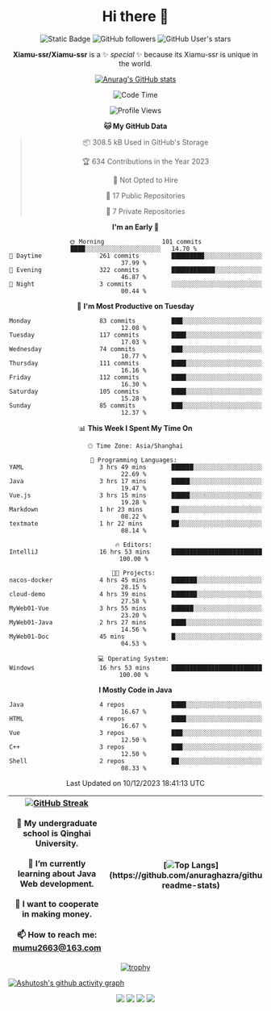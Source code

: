 
<!--

Here are some ideas to get you started:

- 🔭 I’m currently working on ...
- 🌱 I’m currently learning ...
- 👯 I’m looking to collaborate on ...
- 🤔 I’m looking for help with ...
- 💬 Ask me about ...
- 📫 How to reach me: ...
- 😄 Pronouns: ...
- ⚡ Fun fact: ...
-->

<div align=center>
  <div>
    
  # Hi there 👋
  ![Static Badge](https://img.shields.io/badge/build-pass-green)
  ![GitHub followers](https://img.shields.io/github/followers/Xiamu-ssr)
  ![GitHub User's stars](https://img.shields.io/github/stars/Xiamu-ssr)

  **Xiamu-ssr/Xiamu-ssr** is a ✨ _special_ ✨ because its Xiamu-ssr is unique in the world.
  </div>
</div>

<div align="center">

  [![Anurag's GitHub stats](https://github-readme-stats.vercel.app/api?username=Xiamu-ssr&count_private=true&show_icons=true&theme=ambient_gradient)](https://github.com/anuraghazra/github-readme-stats)

  <!--START_SECTION:waka-->
![Code Time](http://img.shields.io/badge/Code%20Time-145%20hrs%2056%20mins-blue)

![Profile Views](http://img.shields.io/badge/Profile%20Views-7-blue)

**🐱 My GitHub Data** 

> 📦 308.5 kB Used in GitHub's Storage 
 > 
> 🏆 634 Contributions in the Year 2023
 > 
> 🚫 Not Opted to Hire
 > 
> 📜 17 Public Repositories 
 > 
> 🔑 7 Private Repositories 
 > 
**I'm an Early 🐤** 

```text
🌞 Morning                101 commits         ████░░░░░░░░░░░░░░░░░░░░░   14.70 % 
🌆 Daytime                261 commits         █████████░░░░░░░░░░░░░░░░   37.99 % 
🌃 Evening                322 commits         ████████████░░░░░░░░░░░░░   46.87 % 
🌙 Night                  3 commits           ░░░░░░░░░░░░░░░░░░░░░░░░░   00.44 % 
```
📅 **I'm Most Productive on Tuesday** 

```text
Monday                   83 commits          ███░░░░░░░░░░░░░░░░░░░░░░   12.08 % 
Tuesday                  117 commits         ████░░░░░░░░░░░░░░░░░░░░░   17.03 % 
Wednesday                74 commits          ███░░░░░░░░░░░░░░░░░░░░░░   10.77 % 
Thursday                 111 commits         ████░░░░░░░░░░░░░░░░░░░░░   16.16 % 
Friday                   112 commits         ████░░░░░░░░░░░░░░░░░░░░░   16.30 % 
Saturday                 105 commits         ████░░░░░░░░░░░░░░░░░░░░░   15.28 % 
Sunday                   85 commits          ███░░░░░░░░░░░░░░░░░░░░░░   12.37 % 
```


📊 **This Week I Spent My Time On** 

```text
🕑︎ Time Zone: Asia/Shanghai

💬 Programming Languages: 
YAML                     3 hrs 49 mins       ██████░░░░░░░░░░░░░░░░░░░   22.69 % 
Java                     3 hrs 17 mins       █████░░░░░░░░░░░░░░░░░░░░   19.47 % 
Vue.js                   3 hrs 15 mins       █████░░░░░░░░░░░░░░░░░░░░   19.28 % 
Markdown                 1 hr 23 mins        ██░░░░░░░░░░░░░░░░░░░░░░░   08.22 % 
textmate                 1 hr 22 mins        ██░░░░░░░░░░░░░░░░░░░░░░░   08.14 % 

🔥 Editors: 
IntelliJ                 16 hrs 53 mins      █████████████████████████   100.00 % 

🐱‍💻 Projects: 
nacos-docker             4 hrs 45 mins       ███████░░░░░░░░░░░░░░░░░░   28.15 % 
cloud-demo               4 hrs 39 mins       ███████░░░░░░░░░░░░░░░░░░   27.58 % 
MyWeb01-Vue              3 hrs 55 mins       ██████░░░░░░░░░░░░░░░░░░░   23.20 % 
MyWeb01-Java             2 hrs 27 mins       ████░░░░░░░░░░░░░░░░░░░░░   14.56 % 
MyWeb01-Doc              45 mins             █░░░░░░░░░░░░░░░░░░░░░░░░   04.53 % 

💻 Operating System: 
Windows                  16 hrs 53 mins      █████████████████████████   100.00 % 
```

**I Mostly Code in Java** 

```text
Java                     4 repos             ████░░░░░░░░░░░░░░░░░░░░░   16.67 % 
HTML                     4 repos             ████░░░░░░░░░░░░░░░░░░░░░   16.67 % 
Vue                      3 repos             ███░░░░░░░░░░░░░░░░░░░░░░   12.50 % 
C++                      3 repos             ███░░░░░░░░░░░░░░░░░░░░░░   12.50 % 
Shell                    2 repos             ██░░░░░░░░░░░░░░░░░░░░░░░   08.33 % 
```




 Last Updated on 10/12/2023 18:41:13 UTC
<!--END_SECTION:waka-->

</div>


<div align="center">

| [![GitHub Streak](https://streak-stats.demolab.com?user=Xiamu-ssr&theme=blood)](https://git.io/streak-stats) <br/><br/> 🔭 My undergraduate school is Qinghai University. <br/><br/> 🌱 I’m currently learning about Java Web development. <br/><br> 👯 I want to cooperate in making money. <br/><br/> 📫 How to reach me: mumu2663@163.com | [![Top Langs](https://github-readme-stats.vercel.app/api/top-langs/?username=Xiamu-ssr&layout=donut&langs_count=16&text_color=000&icon_color=fff&theme=graywhite")](https://github.com/anuraghazra/github-readme-stats) |
| ----- | --- |
  
</div>

<!--

[![Readme Card](https://github-readme-stats.vercel.app/api/pin/?username=Xiamu-ssr&repo=OMP-DFSG&theme=graywhite)](https://github.com/anuraghazra/github-readme-stats)

-->

<div align="center">

[![trophy](https://github-profile-trophy.vercel.app/?username=Xiamu-ssr&row=1&theme=onedark)](https://github.com/ryo-ma/github-profile-trophy)
  
</div>

[![Ashutosh's github activity graph](https://github-readme-activity-graph.vercel.app/graph?username=Xiamu-ssr&theme=react)](https://github.com/ashutosh00710/github-readme-activity-graph)

<div align="center">

[![](https://stats.justsong.cn/api/leetcode/?username=xiamusss&cn=true&theme=vue)](https://leetcode.cn/u/xiamusss/)
[![](https://stats.justsong.cn/api/zhihu?username=1138882663&theme=vue)](https://www.zhihu.com/people/1138882663)
[![](https://stats.justsong.cn/api/bilibili/?id=1398826277&theme=vue)](https://space.bilibili.com/1398826277)
[![](https://stats.justsong.cn/api/csdn?id=m0_51390969&theme=vue)](https://blog.csdn.net/m0_51390969)
  
</div>





